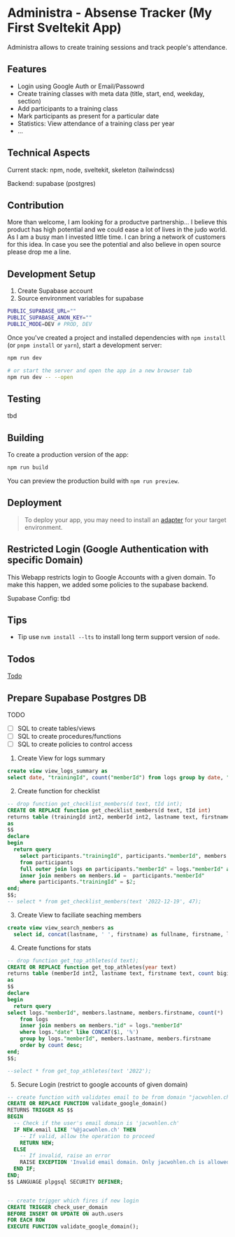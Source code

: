 # Administra - Absense Tracker (My First Sveltekit App)

Administra allows to create training sessions and track people's
attendance.

## Features

- Login using Google Auth or Email/Passowrd
- Create training classes with meta data (title, start, end, weekday, section)
- Add participants to a training class
- Mark participants as present for a particular date
- Statistics: View attendance of a training class per year
- ...

## Technical Aspects

Current stack: npm, node, sveltekit, skeleton (tailwindcss)

Backend: supabase (postgres)

## Contribution

More than welcome, I am looking for a productve partnership...
I believe this product has high potential and we could ease a lot of lives in the judo world.
As I am a busy man I invested little time. I can bring a network of customers for this idea.
In case you see the potential and also believe in open source please drop me a line.

## Development Setup

1. Create Supabase account
2. Source environment variables for supabase

```bash
PUBLIC_SUPABASE_URL=""
PUBLIC_SUPABASE_ANON_KEY=""
PUBLIC_MODE=DEV # PROD, DEV
```

Once you've created a project and installed dependencies with `npm install` (or `pnpm install` or `yarn`), start a development server:

```bash
npm run dev

# or start the server and open the app in a new browser tab
npm run dev -- --open
```

## Testing

tbd

## Building

To create a production version of the app:

```bash
npm run build
```

You can preview the production build with `npm run preview`.

## Deployment

> To deploy your app, you may need to install an [adapter](https://kit.svelte.dev/docs/adapters) for your target environment.

## Restricted Login (Google Authentication with specific Domain)

This Webapp restricts login to Google Accounts with a given domain.
To make this happen, we added some policies to the supabase backend.

Supabase Config: tbd

## Tips

- Tip use `nvm install --lts` to install long term support version of `node`.

## Todos

[Todo](./TODO.md)

## Prepare Supabase Postgres DB

TODO

- [ ] SQL to create tables/views
- [ ] SQL to create procedures/functions
- [ ] SQL to create policies to control access

1. Create View for logs summary

```sql
create view view_logs_summary as
select date, "trainingId", count("memberId") from logs group by date, "trainingId"
```

2. Create function for checklist

```sql
-- drop function get_checklist_members(d text, tId int);
CREATE OR REPLACE function get_checklist_members(d text, tId int)
returns table (trainingId int2, memberId int2, lastname text, firstname text, labels jsonb, img text, date text, isMainTrainer boolean) language plpgsql
as
$$
declare
begin
  return query
    select participants."trainingId", participants."memberId", members."lastname", members."firstname", members."labels", members."img", logs."date", logs."isMainTrainer"
    from participants
    full outer join logs on participants."memberId" = logs."memberId" and logs."date" = $1 and logs."trainingId" = $2
    inner join members on members.id =  participants."memberId"
    where participants."trainingId" = $2;
end;
$$;
-- select * from get_checklist_members(text '2022-12-19', 47);
```

3. Create View to faciliate seaching members

```sql
create view view_search_members as
  select id, concat(lastname, ' ', firstname) as fullname, firstname, lastname from members
```

4. Create functions for stats

```sql
-- drop function get_top_athletes(d text);
CREATE OR REPLACE function get_top_athletes(year text)
returns table (memberId int2, lastname text, firstname text, count bigint) language plpgsql
as
$$
declare
begin
  return query
select logs."memberId", members.lastname, members.firstname, count(*)
    from logs
    inner join members on members."id" = logs."memberId"
    where logs."date" like CONCAT($1, '%')
    group by logs."memberId", members.lastname, members.firstname
    order by count desc;
end;
$$;

--select * from get_top_athletes(text '2022');
```

5. Secure Login (restrict to google accounts of given domain)
```sql
-- create function with validates email to be from domain "jacwohlen.ch"
CREATE OR REPLACE FUNCTION validate_google_domain()
RETURNS TRIGGER AS $$
BEGIN
  -- Check if the user's email domain is 'jacwohlen.ch'
  IF NEW.email LIKE '%@jacwohlen.ch' THEN
    -- If valid, allow the operation to proceed
    RETURN NEW;
  ELSE
    -- If invalid, raise an error
    RAISE EXCEPTION 'Invalid email domain. Only jacwohlen.ch is allowed.';
  END IF;
END;
$$ LANGUAGE plpgsql SECURITY DEFINER;


-- create trigger which fires if new login
CREATE TRIGGER check_user_domain
BEFORE INSERT OR UPDATE ON auth.users
FOR EACH ROW
EXECUTE FUNCTION validate_google_domain();
```

